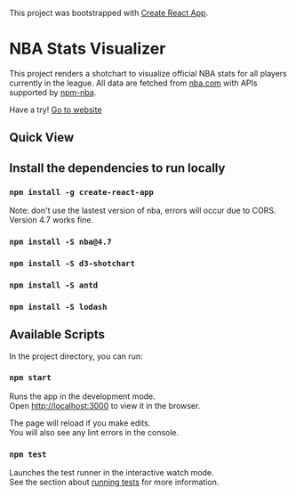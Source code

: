 This project was bootstrapped with [Create React App](https://github.com/facebook/create-react-app).
# NBA Stats Visualizer 
This project renders a shotchart to visualize official NBA stats for all players currently in the league. All data are fetched from  [nba.com](https://www.nba.com/) with APIs 
supported by [npm-nba](https://www.npmjs.com/package/nba).

Have a try! [Go to website](http://nba-stats-visualizer.appspot.com)

## Quick View


## Install the dependencies to run locally

### `npm install -g create-react-app`
Note: don't use the lastest version of nba, errors will occur due to CORS. Version 4.7 works fine.
### `npm install -S nba@4.7`
### `npm install -S d3-shotchart`
### `npm install -S antd`
### `npm install -S lodash`


##  Available Scripts


In the project directory, you can run:

### `npm start`

Runs the app in the development mode.<br>
Open [http://localhost:3000](http://localhost:3000) to view it in the browser.

The page will reload if you make edits.<br>
You will also see any lint errors in the console.

### `npm test`

Launches the test runner in the interactive watch mode.<br>
See the section about [running tests](https://facebook.github.io/create-react-app/docs/running-tests) for more information.


